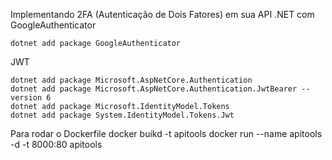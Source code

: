 Implementando 2FA (Autenticação de Dois Fatores) em sua API .NET com GoogleAuthenticator
````
dotnet add package GoogleAuthenticator

````
JWT 
````
dotnet add package Microsoft.AspNetCore.Authentication
dotnet add package Microsoft.AspNetCore.Authentication.JwtBearer --version 6
dotnet add package Microsoft.IdentityModel.Tokens 
dotnet add package System.IdentityModel.Tokens.Jwt 

````
Para rodar o Dockerfile
docker buikd -t apitools
docker run --name apitools -d -t 8000:80 apitools
